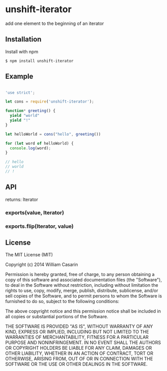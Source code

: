 
# unshift-iterator

  add one element to the beginning of an iterator

## Installation

  Install with npm

    $ npm install unshift-iterator

## Example

```js

'use strict';

let cons = require('unshift-iterator');

function* greeting() {
  yield "world"
  yield "!"
}

let helloWorld = cons("hello", greeting())

for (let word of helloWorld) {
  console.log(word);
}

// hello
// world
// !

```

## API

returns: Iterator

### exports(value, Iterator)

### exports.flip(Iterator, value)

## License

  The MIT License (MIT)

  Copyright (c) 2014 William Casarin

  Permission is hereby granted, free of charge, to any person obtaining a copy
  of this software and associated documentation files (the "Software"), to deal
  in the Software without restriction, including without limitation the rights
  to use, copy, modify, merge, publish, distribute, sublicense, and/or sell
  copies of the Software, and to permit persons to whom the Software is
  furnished to do so, subject to the following conditions:

  The above copyright notice and this permission notice shall be included in
  all copies or substantial portions of the Software.

  THE SOFTWARE IS PROVIDED "AS IS", WITHOUT WARRANTY OF ANY KIND, EXPRESS OR
  IMPLIED, INCLUDING BUT NOT LIMITED TO THE WARRANTIES OF MERCHANTABILITY,
  FITNESS FOR A PARTICULAR PURPOSE AND NONINFRINGEMENT. IN NO EVENT SHALL THE
  AUTHORS OR COPYRIGHT HOLDERS BE LIABLE FOR ANY CLAIM, DAMAGES OR OTHER
  LIABILITY, WHETHER IN AN ACTION OF CONTRACT, TORT OR OTHERWISE, ARISING FROM,
  OUT OF OR IN CONNECTION WITH THE SOFTWARE OR THE USE OR OTHER DEALINGS IN
  THE SOFTWARE.
